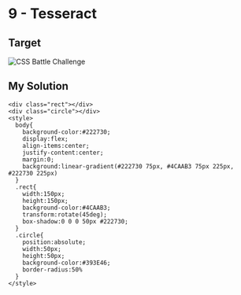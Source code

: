 # 9 - Tesseract

## Target

![CSS Battle Challenge](https://cssbattle.dev/targets/9.png)

## My Solution

```
<div class="rect"></div>
<div class="circle"></div>
<style>
  body{
    background-color:#222730; 
    display:flex;
    align-items:center;
    justify-content:center;
    margin:0;
    background:linear-gradient(#222730 75px, #4CAAB3 75px 225px, #222730 225px)
  }
  .rect{
    width:150px;
    height:150px;
    background-color:#4CAAB3;
    transform:rotate(45deg);
    box-shadow:0 0 0 50px #222730;
  }
  .circle{
    position:absolute;
    width:50px;
    height:50px;
    background-color:#393E46;
    border-radius:50%
  }
</style>
```
